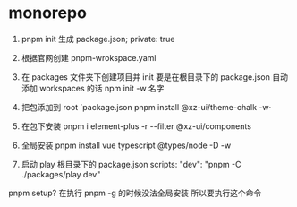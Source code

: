 # monorepo

1. pnpm init
   生成 package.json; private: true
2. 根据官网创建 pnpm-wrokspace.yaml
3. 在 packages 文件夹下创建项目并 init
   要是在根目录下的 package.json 自动添加 workspaces 的话
   npm init -w 名字

4. 把包添加到 root `package.json pnpm install @xz-ui/theme-chalk -w·
5. 在包下安装 pnpm i element-plus -r --filter @xz-ui/components
6. 全局安装 pnpm install vue typescript @types/node -D -w
7. 启动 play 根目录下的 package.json scripts: "dev": "pnpm -C ./packages/play dev"

pnpm setup? 在执行 pnpm -g 的时候没法全局安装 所以要执行这个命令
